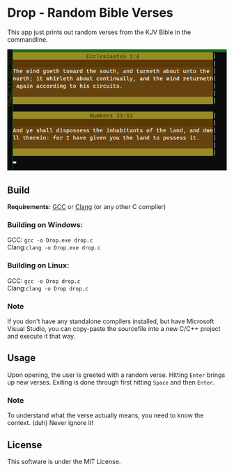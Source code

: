 # Drop - Random Bible Verses

This app just prints out random verses from the KJV Bible in the commandline.

![](drop.png)

## Build

**Requirements:** [GCC](https://gcc.gnu.org/) or [Clang](https://clang.llvm.org/) (or any other C compiler)

### Building on Windows:

GCC: ```gcc -o Drop.exe drop.c```\
Clang:```clang -o Drop.exe drop.c```

### Building on Linux:

GCC: ```gcc -o Drop drop.c```\
Clang:```clang -o Drop drop.c```

### Note
If you don't have any standalone compilers installed, but have Microsoft Visual Studio, you can copy-paste the sourcefile into a new C/C++ project and execute it that way.

## Usage

Upon opening, the user is greeted with a random verse. Hitting ```Enter``` brings up new verses. Exiting is done through first hitting ```Space``` and then ```Enter```.

### Note

To understand what the verse actually means, you need to know the context. (duh) Never ignore it!

## License

This software is under the MIT License.